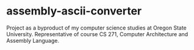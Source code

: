 # assembly-ascii-converter
Project as a byproduct of my computer science studies at Oregon State University. Representative of course CS 271, Computer Architecture and Assembly Language.
